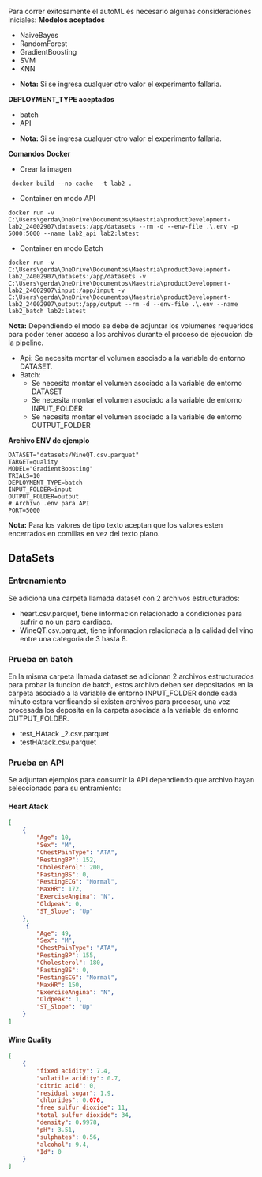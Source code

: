 Para correr exitosamente el autoML es necesario algunas consideraciones iniciales:
**Modelos aceptados**
- NaiveBayes
- RandomForest
- GradientBoosting
- SVM
- KNN
* **Nota:** Si se ingresa cualquer otro valor el experimento fallaria.

**DEPLOYMENT_TYPE aceptados**
- batch
- API
* **Nota:** Si se ingresa cualquer otro valor el experimento fallaria.

**Comandos Docker**
- Crear la imagen
``` docker 
 docker build --no-cache  -t lab2 .
```

- Container en modo API
```docker
docker run -v C:\Users\gerda\OneDrive\Documentos\Maestria\productDevelopment-lab2_24002907\datasets:/app/datasets --rm -d --env-file .\.env -p 5000:5000 --name lab2_api lab2:latest
```

- Container en modo Batch
```docker
docker run -v C:\Users\gerda\OneDrive\Documentos\Maestria\productDevelopment-lab2_24002907\datasets:/app/datasets -v C:\Users\gerda\OneDrive\Documentos\Maestria\productDevelopment-lab2_24002907\input:/app/input -v C:\Users\gerda\OneDrive\Documentos\Maestria\productDevelopment-lab2_24002907\output:/app/output --rm -d --env-file .\.env --name lab2_batch lab2:latest
```
**Nota:** Dependiendo el modo se debe de adjuntar los volumenes requeridos para poder tener acceso a los archivos durante el proceso de ejecucion de la pipeline.

- Api: Se necesita montar el volumen asociado a la variable de entorno DATASET.
- Batch:
	- Se necesita montar el volumen asociado a la variable de entorno DATASET
	- Se necesita montar el volumen asociado a la variable de entorno INPUT_FOLDER
	- Se necesita montar el volumen asociado a la variable de entorno OUTPUT_FOLDER


**Archivo ENV de ejemplo**
```env
DATASET="datasets/WineQT.csv.parquet"
TARGET=quality
MODEL="GradientBoosting"
TRIALS=10
DEPLOYMENT_TYPE=batch
INPUT_FOLDER=input
OUTPUT_FOLDER=output
# Archivo .env para API
PORT=5000
```
**Nota:** Para los valores de tipo texto aceptan que los valores esten encerrados en comillas en vez del texto plano.

## DataSets
### Entrenamiento
Se adiciona una carpeta llamada dataset con 2 archivos estructurados:
- heart.csv.parquet, tiene informacion relacionado a condiciones para sufrir o no un paro cardiaco.
- WineQT.csv.parquet, tiene informacion relacionada a la calidad del vino entre una categoria de 3 hasta 8.

### Prueba en batch
En la misma carpeta llamada dataset se adicionan 2 archivos estructurados para probar la funcion de batch, estos archivo deben ser depositados en la carpeta asociado a la variable de entorno INPUT_FOLDER donde cada minuto estara verificando si existen archivos para procesar, una vez procesada los deposita en la carpeta asociada a la variable de entorno OUTPUT_FOLDER.
- test_HAtack _2.csv.parquet
- testHAtack.csv.parquet

### Prueba en API
Se adjuntan ejemplos para consumir la API dependiendo que archivo hayan seleccionado para su entramiento:
####  Heart Atack
```JSON
[
    {
        "Age": 10,
        "Sex": "M",
        "ChestPainType": "ATA",
        "RestingBP": 152,
        "Cholesterol": 200,
        "FastingBS": 0,
        "RestingECG": "Normal",
        "MaxHR": 172,
        "ExerciseAngina": "N",
        "Oldpeak": 0,
        "ST_Slope": "Up"
    },
     {
        "Age": 49,
        "Sex": "M",
        "ChestPainType": "ATA",
        "RestingBP": 155,
        "Cholesterol": 180,
        "FastingBS": 0,
        "RestingECG": "Normal",
        "MaxHR": 150,
        "ExerciseAngina": "N",
        "Oldpeak": 1,
        "ST_Slope": "Up"
    }
]
```

#### Wine Quality
```JSON
[
    {
        "fixed acidity": 7.4,
        "volatile acidity": 0.7,
        "citric acid": 0,
        "residual sugar": 1.9,
        "chlorides": 0.076,
        "free sulfur dioxide": 11,
        "total sulfur dioxide": 34,
        "density": 0.9978,
        "pH": 3.51,
        "sulphates": 0.56,
        "alcohol": 9.4,
        "Id": 0
    }
]
```

